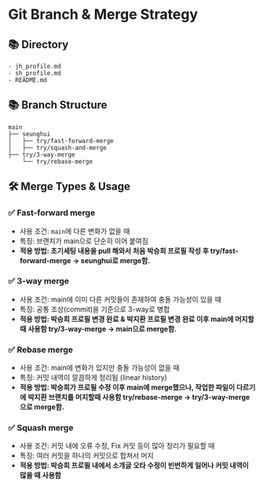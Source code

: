 # Git Branch & Merge Strategy

## 📚 Directory
```
- jh_profile.md
- sh_profile.md
- README.md
```

## 📚 Branch Structure
```
main
├── seunghui
│   ├── try/fast-forward-merge
│   ├── try/squash-and-merge
├── try/3-way-merge
    └── try/rebase-merge
```

## 🛠 Merge Types & Usage
### ✅ Fast-forward merge
+ 사용 조건: `main`에 다른 변화가 없을 때
+ 특징: 브랜치가 main으로 단순히 이어 붙여짐
+ <b>적용 방법: 초기세팅 내용을 pull 해와서 처음 박승희 프로필 작성 후 try/fast-forward-merge -> seunghui로 merge함.</b>

### ✅ 3-way merge
+ 사용 조건: main에 이미 다른 커밋들이 존재하여 충돌 가능성이 있을 때
+ 특징: 공통 조상(commit)을 기준으로 3-way로 병합
+ <b>적용 방법: 박승희 프로필 변경 완료 & 박지환 프로필 변경 완료 이후 main에 머지할때 사용함 try/3-way-merge -> main으로 merge함.</b>

### ✅ Rebase merge
+ 사용 조건: main에 변화가 있지만 충돌 가능성이 없을 때
+ 특징: 커밋 내역이 깔끔하게 정리됨 (linear history)
+ <b>적용 방법: 박승희가 프로필 수정 이후 main에 merge했으나, 작업한 파일이 다르기에 박지환 브랜치를 머지할때 사용함 try/rebase-merge -> try/3-way-merge 으로 merge함.</b>

### ✅ Squash merge
+ 사용 조건: 커밋 내에 오류 수정, Fix 커밋 등이 많아 정리가 필요할 때
+ 특징: 여러 커밋을 하나의 커밋으로 합쳐서 머지
+ <b>적용 방법: 박승희 프로필 내에서 소개글 오타 수정이 빈번하게 일어나 커밋 내역이 많을 때 사용함</b>